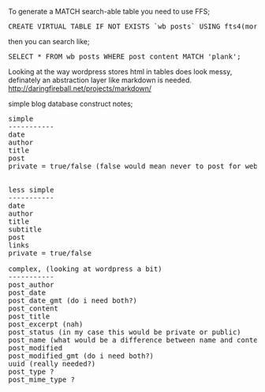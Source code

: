 To generate a MATCH search-able table you need to use FFS;

<pre>CREATE VIRTUAL TABLE IF NOT EXISTS `wb_posts` USING fts4(more stuff);</pre>

then you can search like;

<pre>SELECT * FROM wb_posts WHERE post_content MATCH 'plank';</pre>

Looking at the way wordpress stores html in tables does look messy, definately an abstraction layer like markdown is needed.  
<http://daringfireball.net/projects/markdown/>

simple blog database construct notes;

<pre>simple
-----------
date
author
title
post
private = true/false (false would mean never to post for web)


less simple
-----------
date
author
title
subtitle
post
links
private = true/false

complex, (looking at wordpress a bit)
-----------
post_author	
post_date	
post_date_gmt (do i need both?)
post_content	
post_title	
post_excerpt (nah)
post_status	(in my case this would be private or public)
post_name (what would be a difference between name and content)
post_modified	
post_modified_gmt (do i need both?)
uuid (really needed?)
post_type ?
post_mime_type ?	

</pre>